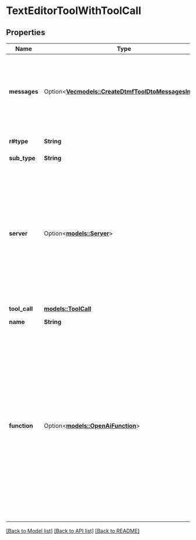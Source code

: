 # TextEditorToolWithToolCall

## Properties

Name | Type | Description | Notes
------------ | ------------- | ------------- | -------------
**messages** | Option<[**Vec<models::CreateDtmfToolDtoMessagesInner>**](CreateDtmfToolDTO_messages_inner.md)> | These are the messages that will be spoken to the user as the tool is running.  For some tools, this is auto-filled based on special fields like `tool.destinations`. For others like the function tool, these can be custom configured. | [optional]
**r#type** | **String** | The type of tool. \"textEditor\" for Text Editor tool. | 
**sub_type** | **String** | The sub type of tool. | 
**server** | Option<[**models::Server**](Server.md)> |    This is the server where a `tool-calls` webhook will be sent.    Notes:   - Webhook is sent to this server when a tool call is made.   - Webhook contains the call, assistant, and phone number objects.   - Webhook contains the variables set on the assistant.   - Webhook is sent to the first available URL in this order: {{tool.server.url}}, {{assistant.server.url}}, {{phoneNumber.server.url}}, {{org.server.url}}.   - Webhook expects a response with tool call result. | [optional]
**tool_call** | [**models::ToolCall**](ToolCall.md) |  | 
**name** | **String** | The name of the tool, fixed to 'str_replace_editor' | [default to StrReplaceEditor]
**function** | Option<[**models::OpenAiFunction**](OpenAIFunction.md)> | This is the function definition of the tool.  For `endCall`, `transferCall`, and `dtmf` tools, this is auto-filled based on tool-specific fields like `tool.destinations`. But, even in those cases, you can provide a custom function definition for advanced use cases.  An example of an advanced use case is if you want to customize the message that's spoken for `endCall` tool. You can specify a function where it returns an argument \"reason\". Then, in `messages` array, you can have many \"request-complete\" messages. One of these messages will be triggered if the `messages[].conditions` matches the \"reason\" argument. | [optional]

[[Back to Model list]](../README.md#documentation-for-models) [[Back to API list]](../README.md#documentation-for-api-endpoints) [[Back to README]](../README.md)


